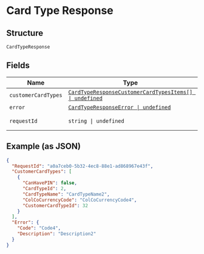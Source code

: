 
# Card Type Response

## Structure

`CardTypeResponse`

## Fields

| Name | Type | Tags | Description |
|  --- | --- | --- | --- |
| `customerCardTypes` | [`CardTypeResponseCustomerCardTypesItems[] \| undefined`](../../doc/models/card-type-response-customer-card-types-items.md) | Optional | - |
| `error` | [`CardTypeResponseError \| undefined`](../../doc/models/card-type-response-error.md) | Optional | - |
| `requestId` | `string \| undefined` | Optional | API Request Id |

## Example (as JSON)

```json
{
  "RequestId": "a0a7ceb0-5b32-4ec8-88e1-ad868967e43f",
  "CustomerCardTypes": [
    {
      "CanHavePIN": false,
      "CardTypeId": 2,
      "CardTypeName": "CardTypeName2",
      "ColCoCurrencyCode": "ColCoCurrencyCode4",
      "CustomerCardTypeId": 32
    }
  ],
  "Error": {
    "Code": "Code4",
    "Description": "Description2"
  }
}
```

